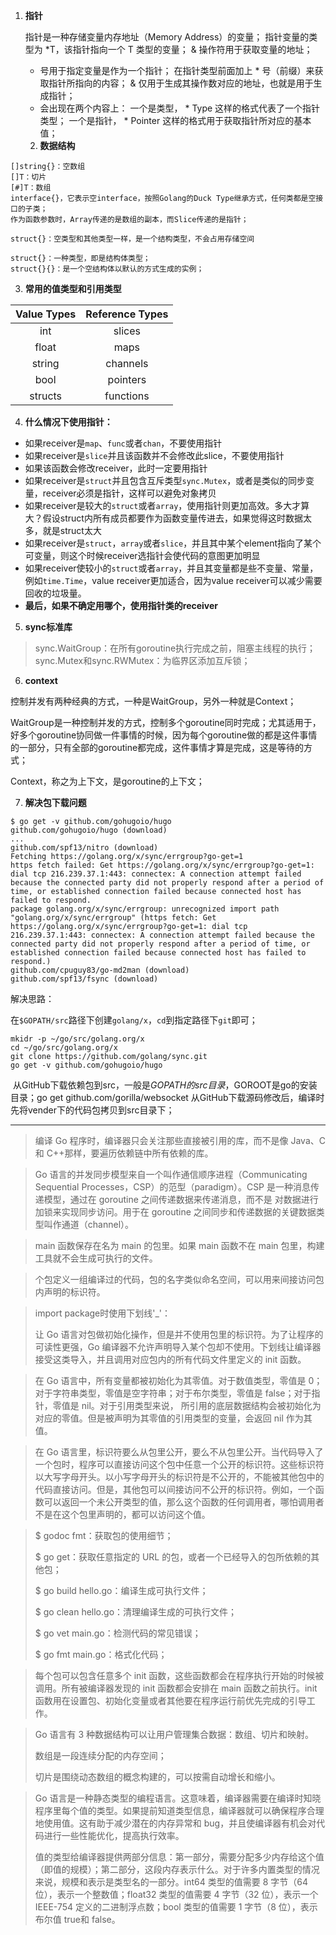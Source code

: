 1. **指针**

	指针是一种存储变量内存地址（Memory Address）的变量；
	指针变量的类型为 *T，该指针指向一个 T 类型的变量；
	& 操作符用于获取变量的地址；
	
	* 号用于指定变量是作为一个指针；
	  在指针类型前面加上 * 号（前缀）来获取指针所指向的内容；
	& 仅用于生成其操作数对应的地址，也就是用于生成指针；
	* 会出现在两个内容上：
		一个是类型， * Type 这样的格式代表了一个指针类型；
		一个是指针， * Pointer 这样的格式用于获取指针所对应的基本值；

	2. **数据结构**

```shell
[]string{}：空数组
[]T：切片
[#]T：数组
interface{}，它表示空interface，按照Golang的Duck Type继承方式，任何类都是空接口的子类；
作为函数参数时，Array传递的是数组的副本，而Slice传递的是指针；

struct{}：空类型和其他类型一样，是一个结构类型，不会占用存储空间

struct{}：一种类型，即是结构体类型；
struct{}{}：是一个空结构体以默认的方式生成的实例；
```

3. **常用的值类型和引用类型**

| Value Types | Reference Types |
| :---------: | :-------------: |
|     int     |     slices      |
|    float    |      maps       |
|   string    |    channels     |
|    bool     |    pointers     |
|   structs   |    functions    |

4. **什么情况下使用指针：**

- 如果receiver是`map`、`func`或者`chan`，不要使用指针
- 如果receiver是`slice`并且该函数并不会修改此slice，不要使用指针
- 如果该函数会修改receiver，此时一定要用指针
- 如果receiver是`struct`并且包含互斥类型`sync.Mutex`，或者是类似的同步变量，receiver必须是指针，这样可以避免对象拷贝
- 如果receiver是较大的`struct`或者`array`，使用指针则更加高效。多大才算大？假设struct内所有成员都要作为函数变量传进去，如果觉得这时数据太多，就是struct太大
- 如果receiver是`struct`，`array`或者`slice`，并且其中某个element指向了某个可变量，则这个时候receiver选指针会使代码的意图更加明显
- 如果receiver使较小的`struct`或者`array`，并且其变量都是些不变量、常量，例如`time.Time`，value receiver更加适合，因为value receiver可以减少需要回收的垃圾量。
- **最后，如果不确定用哪个，使用指针类的receiver**

5. **sync标准库**

> 	sync.WaitGroup：在所有goroutine执行完成之前，阻塞主线程的执行；
> 	sync.Mutex和sync.RWMutex：为临界区添加互斥锁；

6. **context**

控制并发有两种经典的方式，一种是WaitGroup，另外一种就是Context；

WaitGroup是一种控制并发的方式，控制多个goroutine同时完成；尤其适用于，好多个goroutine协同做一件事情的时候，因为每个goroutine做的都是这件事情的一部分，只有全部的goroutine都完成，这件事情才算是完成，这是等待的方式；

Context，称之为上下文，是goroutine的上下文；

7. **解决包下载问题**

```shell
$ go get -v github.com/gohugoio/hugo
github.com/gohugoio/hugo (download)
...
github.com/spf13/nitro (download)
Fetching https://golang.org/x/sync/errgroup?go-get=1
https fetch failed: Get https://golang.org/x/sync/errgroup?go-get=1: dial tcp 216.239.37.1:443: connectex: A connection attempt failed because the connected party did not properly respond after a period of time, or established connection failed because connected host has failed to respond.
package golang.org/x/sync/errgroup: unrecognized import path "golang.org/x/sync/errgroup" (https fetch: Get https://golang.org/x/sync/errgroup?go-get=1: dial tcp 216.239.37.1:443: connectex: A connection attempt failed because the connected party did not properly respond after a period of time, or established connection failed because connected host has failed to respond.)
github.com/cpuguy83/go-md2man (download)
github.com/spf13/fsync (download)
```

解决思路：

在`$GOPATH/src`路径下创建`golang/x`，`cd`到指定路径下`git`即可；

```shell
mkidr -p ~/go/src/golang.org/x
cd ~/go/src/golang.org/x
git clone https://github.com/golang/sync.git
go get -v github.com/gohugoio/hugo
```









​	从GitHub下载依赖包到src，一般是$GOPATH的src目录，$GOROOT是go的安装目录；
​		go get github.com/gorilla/websocket
​	从GitHub下载源码修改后，编译时先将vender下的代码包拷贝到src目录下；

---

> 编译 Go 程序时，编译器只会关注那些直接被引用的库，而不是像 Java、C 和 C++那样，要遍历依赖链中所有依赖的库。

>  Go 语言的并发同步模型来自一个叫作通信顺序进程（Communicating Sequential Processes，CSP）的范型（paradigm）。CSP 是一种消息传递模型，通过在 goroutine 之间传递数据来传递消息，而不是
> 对数据进行加锁来实现同步访问。用于在 goroutine 之间同步和传递数据的关键数据类型叫作通道（channel）。

>  main 函数保存在名为 main 的包里。如果 main 函数不在 main 包里，构建工具就不会生成可执行的文件。

> 个包定义一组编译过的代码，包的名字类似命名空间，可以用来间接访问包内声明的标识符。

> import package时使用下划线'_'：
>
> 让 Go 语言对包做初始化操作，但是并不使用包里的标识符。为了让程序的可读性更强，Go 编译器不允许声明导入某个包却不使用。下划线让编译器接受这类导入，并且调用对应包内的所有代码文件里定义的 init 函数。

> 在 Go 语言中，所有变量都被初始化为其零值。对于数值类型，零值是 0；对于字符串类型，零值是空字符串；对于布尔类型，零值是 false；对于指针，零值是 nil。对于引用类型来说，
> 所引用的底层数据结构会被初始化为对应的零值。但是被声明为其零值的引用类型的变量，会返回 nil 作为其值。

> 在 Go 语言里，标识符要么从包里公开，要么不从包里公开。当代码导入了一个包时，程序可以直接访问这个包中任意一个公开的标识符。这些标识符以大写字母开头。以小写字母开头的标识符是不公开的，不能被其他包中的代码直接访问。但是，其他包可以间接访问不公开的标识符。例如，一个函数可以返回一个未公开类型的值，那么这个函数的任何调用者，哪怕调用者不是在这个包里声明的，都可以访问这个值。

> $ godoc fmt：获取包的使用细节；
>
> $ go get：获取任意指定的 URL 的包，或者一个已经导入的包所依赖的其他包；
>
> $ go build hello.go：编译生成可执行文件；
>
> $ go clean hello.go：清理编译生成的可执行文件；
>
> $ go vet main.go：检测代码的常见错误；
>
> $ go fmt main.go：格式化代码；
>
> 

> 每个包可以包含任意多个 init 函数，这些函数都会在程序执行开始的时候被调用。所有被编译器发现的 init 函数都会安排在 main 函数之前执行。init 函数用在设置包、初始化变量或者其他要在程序运行前优先完成的引导工作。

> Go 语言有 3 种数据结构可以让用户管理集合数据：数组、切片和映射。
>
> 数组是一段连续分配的内存空间；
>
> 切片是围绕动态数组的概念构建的，可以按需自动增长和缩小。

> Go 语言是一种静态类型的编程语言。这意味着，编译器需要在编译时知晓程序里每个值的类型。如果提前知道类型信息，编译器就可以确保程序合理地使用值。这有助于减少潜在的内存异常和 bug，并且使编译器有机会对代码进行一些性能优化，提高执行效率。
>
> 值的类型给编译器提供两部分信息：第一部分，需要分配多少内存给这个值（即值的规模）；第二部分，这段内存表示什么。对于许多内置类型的情况来说，规模和表示是类型名的一部分。int64 类型的值需要 8 字节（64 位），表示一个整数值；float32 类型的值需要 4 字节（32 位），表示一个 IEEE-754 定义的二进制浮点数；bool 类型的值需要 1 字节（8 位），表示布尔值 true和 false。



